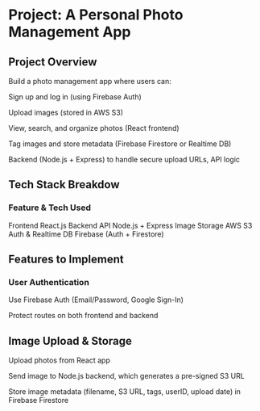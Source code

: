 # Project: A Personal Photo Management App

## Project Overview

Build a photo management app where users can:
	
Sign up and log in (using Firebase Auth)
	
Upload images (stored in AWS S3)

View, search, and organize photos (React frontend)
	
Tag images and store metadata (Firebase Firestore or Realtime DB)
		
Backend (Node.js + Express) to handle secure upload URLs, API logic

## Tech Stack Breakdow
### Feature	& Tech Used

Frontend	                  React.js
Backend API	                   Node.js + Express
Image Storage	               AWS S3
Auth & Realtime DB	           Firebase (Auth + Firestore)

## Features to Implement
### User Authentication
	
Use Firebase Auth (Email/Password, Google Sign-In)
		
Protect routes on both frontend and backend
	
## Image Upload & Storage

Upload photos from React app
	
Send image to Node.js backend, which generates a pre-signed S3 URL
	
Store image metadata (filename, S3 URL, tags, userID, upload date) in Firebase Firestore

